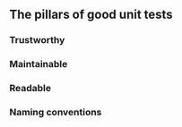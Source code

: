 ## The pillars of good unit tests

### Trustworthy

### Maintainable

### Readable

### Naming conventions